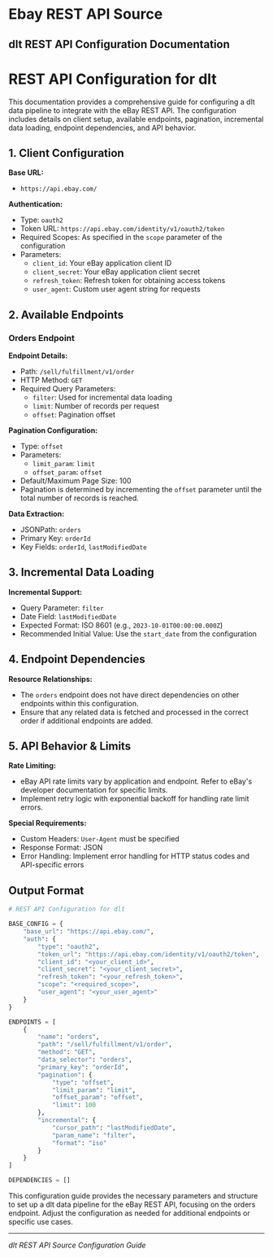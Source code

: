 # Ebay REST API Source

## dlt REST API Configuration Documentation

# REST API Configuration for dlt

This documentation provides a comprehensive guide for configuring a dlt data pipeline to integrate with the eBay REST API. The configuration includes details on client setup, available endpoints, pagination, incremental data loading, endpoint dependencies, and API behavior.

## 1. Client Configuration

**Base URL:**
- `https://api.ebay.com/`

**Authentication:**
- Type: `oauth2`
- Token URL: `https://api.ebay.com/identity/v1/oauth2/token`
- Required Scopes: As specified in the `scope` parameter of the configuration
- Parameters:
  - `client_id`: Your eBay application client ID
  - `client_secret`: Your eBay application client secret
  - `refresh_token`: Refresh token for obtaining access tokens
  - `user_agent`: Custom user agent string for requests

## 2. Available Endpoints

### Orders Endpoint

**Endpoint Details:**
- Path: `/sell/fulfillment/v1/order`
- HTTP Method: `GET`
- Required Query Parameters:
  - `filter`: Used for incremental data loading
  - `limit`: Number of records per request
  - `offset`: Pagination offset

**Pagination Configuration:**
- Type: `offset`
- Parameters:
  - `limit_param`: `limit`
  - `offset_param`: `offset`
- Default/Maximum Page Size: 100
- Pagination is determined by incrementing the `offset` parameter until the total number of records is reached.

**Data Extraction:**
- JSONPath: `orders`
- Primary Key: `orderId`
- Key Fields: `orderId`, `lastModifiedDate`

## 3. Incremental Data Loading

**Incremental Support:**
- Query Parameter: `filter`
- Date Field: `lastModifiedDate`
- Expected Format: ISO 8601 (e.g., `2023-10-01T00:00:00.000Z`)
- Recommended Initial Value: Use the `start_date` from the configuration

## 4. Endpoint Dependencies

**Resource Relationships:**
- The `orders` endpoint does not have direct dependencies on other endpoints within this configuration.
- Ensure that any related data is fetched and processed in the correct order if additional endpoints are added.

## 5. API Behavior & Limits

**Rate Limiting:**
- eBay API rate limits vary by application and endpoint. Refer to eBay's developer documentation for specific limits.
- Implement retry logic with exponential backoff for handling rate limit errors.

**Special Requirements:**
- Custom Headers: `User-Agent` must be specified
- Response Format: JSON
- Error Handling: Implement error handling for HTTP status codes and API-specific errors

## Output Format

```python
# REST API Configuration for dlt

BASE_CONFIG = {
    "base_url": "https://api.ebay.com/",
    "auth": {
        "type": "oauth2",
        "token_url": "https://api.ebay.com/identity/v1/oauth2/token",
        "client_id": "<your_client_id>",
        "client_secret": "<your_client_secret>",
        "refresh_token": "<your_refresh_token>",
        "scope": "<required_scope>",
        "user_agent": "<your_user_agent>"
    }
}

ENDPOINTS = [
    {
        "name": "orders",
        "path": "/sell/fulfillment/v1/order",
        "method": "GET",
        "data_selector": "orders",
        "primary_key": "orderId",
        "pagination": {
            "type": "offset",
            "limit_param": "limit",
            "offset_param": "offset",
            "limit": 100
        },
        "incremental": {
            "cursor_path": "lastModifiedDate",
            "param_name": "filter",
            "format": "iso"
        }
    }
]

DEPENDENCIES = []
```

This configuration guide provides the necessary parameters and structure to set up a dlt data pipeline for the eBay REST API, focusing on the orders endpoint. Adjust the configuration as needed for additional endpoints or specific use cases.

---
*dlt REST API Source Configuration Guide*